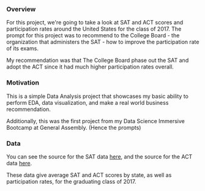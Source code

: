 ### Overview

For this project, we're going to take a look at SAT and ACT scores and participation rates around the United States for the class of 2017. The prompt for this project was to recommend to the College Board - the organization that administers the SAT - how to improve the participation rate of its exams.

My recommendation was that The College Board phase out the SAT and adopt the ACT since it had much higher participation rates overall.


### Motivation

This is a simple Data Analysis project that showcases my basic ability to perform EDA, data visualization, and make a real world business recommendation.

Additionally, this was the first project from my Data Science Immersive Bootcamp at General Assembly. (Hence the prompts)


### Data

You can see the source for the SAT data [here](https://blog.prepscholar.com/average-sat-scores-by-state-most-recent), and the source for the ACT data [here](https://blog.prepscholar.com/act-scores-by-state-averages-highs-and-lows).

These data give average SAT and ACT scores by state, as well as participation rates, for the graduating class of 2017.